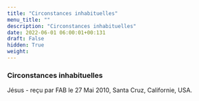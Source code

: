 ```yaml
---
title: "Circonstances inhabituelles"
menu_title: ""
description: "Circonstances inhabituelles"
date: 2022-06-01 06:00:01+00:131
draft: False
hidden: True
weight:
---
```

### Circonstances inhabituelles

Jésus - reçu par FAB le 27 Mai 2010, Santa Cruz, Californie, USA.



